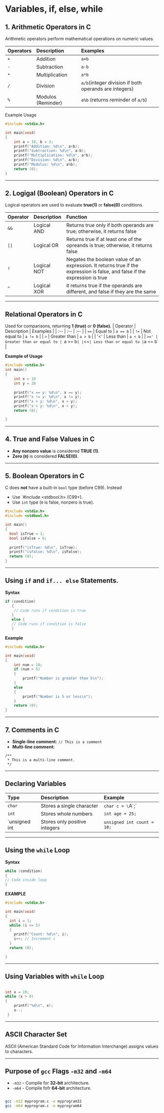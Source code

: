 # Variables, if, else, while

## 1. Arithmetic Operators in C

Arithmetic operators perform mathematical operations on numeric values.

| Operators | Description | Examples |
| :-- | :-- | :- |
| `+` | Addition |`a+b` |
| `-` | Subtraction |`a-b` |
| `*` | Multiplication |`a*b`|
| `/` | Division | `a/b`(integer division if both operands are integers) |
| `%` | Modulos (Reminder) | `a%b` (returns reminder of `a/b`) |

Example Usage
```c
#include <stdio.h>

int main(void)
{
	int a = 10, b = 3;
	printf("Addition: %d\n", a+b);
	printf("Subtraction: %d\n", a-b);
	printf("Multiplication: %d\n", a*b);
	printf("Division: %d\n", a/b);
	printf("Modulus: %d\n", a%b);
	return (0);
}
```

---

## 2. Logigal (Boolean) Operators in C

Logical operators are used to evaluate **true(1)** or **false(0)** conditions.

| Operator | Description | Function |
| :--| :--| :--|
| `&&` | Logical AND | Returns true only if both operands are true; otherwise, it returns false |
|`\|\|` | Logical OR | Returns true if at least one of the opreands is true; otherwise, it returns false |
|`!` | Logical NOT | Negates the boolean value of an expression. It returns true if the expression is false, and false if the expression is true |
|`^` | Logical XOR | it returns true if the operands are different, and false if they are the same |

---

## Relational Operators in C
Used for comparisons, returning **1 (true)** or **0 (false)**.
| Operator | Description | Examples |
| :--      | :--         | :--      |
| `==` | Equal to | `a == b` |
| `!=` | Not equal to | `a != b` |
| `>`  | Greater than | `a > b`  |
| '<'  | Less than    | `a < b`  |
| `>=' | Greater than or equal to | `a >= b` |
| `<=` | Less than or equal to | `a <= b` |

**Example of Usage**
```c
#include <stdio.h>
int main()
{
	int x = 10
	int y = 20
	
	printf("x == y: %d\n", x == y);
	printf("x != y: %d\n", x != y);
	printf("x > y: %d\n", x > y);
	printf("x < y: %d\n", x < y);
	return (0);

}
```

---

## 4. True and False Values in C
  - **Any nonzero value** is considered **TRUE (1)**.
  - **Zero (`0`)** is considered **FALSE(0)**.

---

## 5. Boolean Operators in C
C does **not** have a built-in `bool` type (before C99). Instead
  - Use `#include <stdbool.h> (C99+).
  - Use `int` type (`0` is false, nonzero is true).
  ```c
  #include <stdio.h>
  #include <stdbool.h>
  
  int main()
  {
	bool isTrue = 1;
	bool isFalse = 0;
	
	printf("isTrue: %d\n", isTrue);
	printf("isFalse: %d\n", isFalse);
	return (0);
  }
```

---

## Using `if` and `if... else` Statements.

**Syntax**
``` c
if (condition)
   {
	// Code runs if condition is true
   }
   else {
   // Code runs if condition is false
   }
```

**Example**
``` c
#include <stdio.h>

int main(void)
{
	int num = 10;
	if (num > 5)
	{
		printf("Number is greater than 5\n");
	}
	else
	{
		printf("Number is 5 or less\n");
	}
	return (0);
}
```

---

## 7. Comments in C
  - **Single-line comment:** `// This is a comment`
  - **Multi-line comment:**
  ```
  /**
   * This is a multi-line comment.
   */
   ```

---

## Declaring Variables

| Type | Description | Example |
| :-- | :-- | :-- |
| `char` | Stores a single character | `char c = \`A\`;` |
| `int` | Stores whole numbers | `int age = 25;` |
| `unsigned int | Stores only positive integers | `unsigned int count = 10;` |

---

## Using the `while` Loop
**Syntax**
```c
while (condition)
{
// Code inside loop
}
```

**EXAMPLE**
```c
#include <stdio.h>

int main(void)
{
  int i = 1;
  while (i <= 5)
  {
	printf("Count: %d\n", i);
	i++; // Increment i
  }
  return (0);

}
```

---

## Using Variables with `while` Loop
```c

int x = 10;
while (x > 0)
{
	printf("%d\n", x);
 	x--;
 }
```

---

## ASCII Character Set

ASCII (American Standard Code for Information Interchange) assigns values to characters.

---

## Purpose of `gcc` Flags `-m32` and `-m64`
  - `-m32` - Compile for **32-bit** architecture.
  - `-m64` - Compile fofr **64-bit** architecture.

```bash

gcc -m32 myprogram.c -o myprogram32
gcc -m64 myprogram.c -o myprogram64
```

